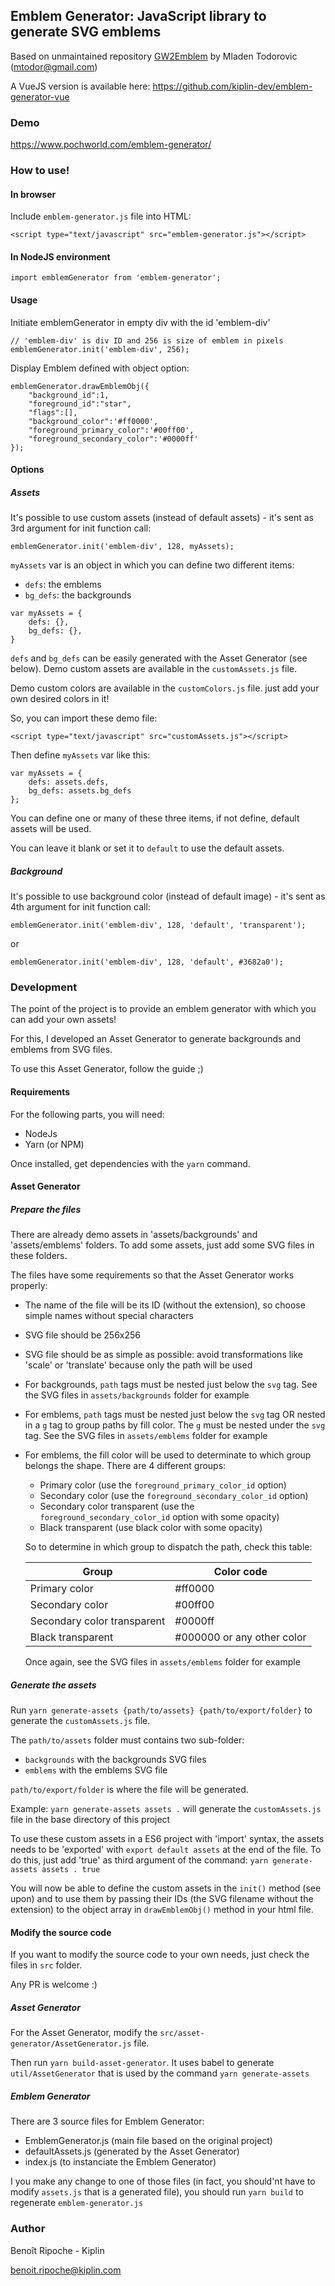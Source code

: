 ## Emblem Generator: JavaScript library to generate SVG emblems

Based on unmaintained repository [GW2Emblem](https://github.com/mtodor/gw2emblem) by Mladen Todorovic (mtodor@gmail.com)

A VueJS version is available here: https://github.com/kiplin-dev/emblem-generator-vue

### Demo
https://www.pochworld.com/emblem-generator/

### How to use!

#### In browser
Include `emblem-generator.js` file into HTML:

```
<script type="text/javascript" src="emblem-generator.js"></script>
```

#### In NodeJS environment
`import emblemGenerator from 'emblem-generator';`

#### Usage

Initiate emblemGenerator in empty div with the id 'emblem-div'

```
// 'emblem-div' is div ID and 256 is size of emblem in pixels
emblemGenerator.init('emblem-div', 256);
```

Display Emblem defined with object option:

```
emblemGenerator.drawEmblemObj({
    "background_id":1,
    "foreground_id":"star",
    "flags":[],
    "background_color":'#ff0000',
    "foreground_primary_color":'#00ff00',
    "foreground_secondary_color":'#0000ff'
});
```

#### Options

##### Assets

It's possible to use custom assets (instead of default assets) - it's sent as 3rd argument for init function call:

```
emblemGenerator.init('emblem-div', 128, myAssets);
```

`myAssets` var is an object in which you can define two different items:
- `defs`: the emblems
- `bg_defs`: the backgrounds

```
var myAssets = {
    defs: {},
    bg_defs: {},
}
```

`defs` and `bg_defs` can be easily generated with the Asset Generator (see below). Demo custom assets are available in the `customAssets.js` file.

Demo custom colors are available in the `customColors.js` file. just add your own desired colors in it!

So, you can import these demo file:
```
<script type="text/javascript" src="customAssets.js"></script>
```

Then define `myAssets` var like this:
```
var myAssets = {
    defs: assets.defs,
    bg_defs: assets.bg_defs
};
```

You can define one or many of these three items, if not define, default assets will be used.

You can leave it blank or set it to `default` to use the default assets.

##### Background

It's possible to use background color (instead of default image) - it's sent as 4th argument for init function call:
```
emblemGenerator.init('emblem-div', 128, 'default', 'transparent');
```
or
```
emblemGenerator.init('emblem-div', 128, 'default', #3682a0');
```

### Development

The point of the project is to provide an emblem generator with which you can add your own assets!

For this, I developed an Asset Generator to generate backgrounds and emblems from SVG files.

To use this Asset Generator, follow the guide ;)

#### Requirements

For the following parts, you will need:
- NodeJs
- Yarn (or NPM)

Once installed, get dependencies with the `yarn` command.

#### Asset Generator

##### Prepare the files
There are already demo assets in 'assets/backgrounds' and 'assets/emblems' folders. To add some assets, just add some SVG files in these folders.

The files have some requirements so that the Asset Generator works properly:
- The name of the file will be its ID (without the extension), so choose simple names without special characters
- SVG file should be 256x256
- SVG file should be as simple as possible: avoid transformations like 'scale' or 'translate' because only the path will be used 
- For backgrounds, `path` tags must be nested just below the `svg` tag. See the SVG files in `assets/backgrounds` folder for example
- For emblems, `path` tags must be nested just below the `svg` tag OR nested in a `g` tag to group paths by fill color. The `g` must be nested under the `svg` tag. See the SVG files in `assets/emblems` folder for example
- For emblems, the fill color will be used to determinate to which group belongs the shape. There are 4 different groups:
    - Primary color (use the `foreground_primary_color_id` option)
    - Secondary color (use the `foreground_secondary_color_id` option)
    - Secondary color transparent (use the `foreground_secondary_color_id` option with some opacity)
    - Black transparent (use black color with some opacity)
 
    So to determine in which group to dispatch the path, check this table:
    
    | Group                       | Color code                   |
    |-----------------------------|----------------------------|
    | Primary color               | #ff0000                    |
    | Secondary color             | #00ff00                    |
    | Secondary color transparent | #0000ff                    |
    | Black transparent           | #000000 or any other color |
    
    Once again, see the SVG files in `assets/emblems` folder for example
    
##### Generate the assets

Run `yarn generate-assets {path/to/assets} {path/to/export/folder}` to generate the `customAssets.js` file.

The `path/to/assets` folder must contains two sub-folder:
- `backgrounds` with the backgrounds SVG files
- `emblems` with the emblems SVG file

`path/to/export/folder` is where the file will be generated.

Example: `yarn generate-assets assets .` will generate the `customAssets.js` file in the base directory of this project

To use these custom assets in a ES6 project with 'import' syntax, the assets needs to be 'exported' with `export default assets` at the end of the file. To do this, just add 'true' as third argument of the command: `yarn generate-assets assets . true`

You will now be able to define the custom assets in the `init()` method (see upon) and to use them by passing their IDs (the SVG filename without the extension) to the object array in `drawEmblemObj()` method in your html file.

#### Modify the source code

If you want to modify the source code to your own needs, just check the files in `src` folder.

Any PR is welcome :)

##### Asset Generator

For the Asset Generator, modify the `src/asset-generator/AssetGenerator.js` file.

Then run `yarn build-asset-generator`. It uses babel to generate `util/AssetGenerator` that is used by the command `yarn generate-assets`

##### Emblem Generator

There are 3 source files for Emblem Generator:
- EmblemGenerator.js (main file based on the original project)
- defaultAssets.js (generated by the Asset Generator)
- index.js (to instanciate the Emblem Generator)

I you make any change to one of those files (in fact, you should'nt have to modify `assets.js` that is a generated file), you should run `yarn build` to regenerate `emblem-generator.js`

### Author

Benoît Ripoche - Kiplin

benoit.ripoche@kiplin.com
